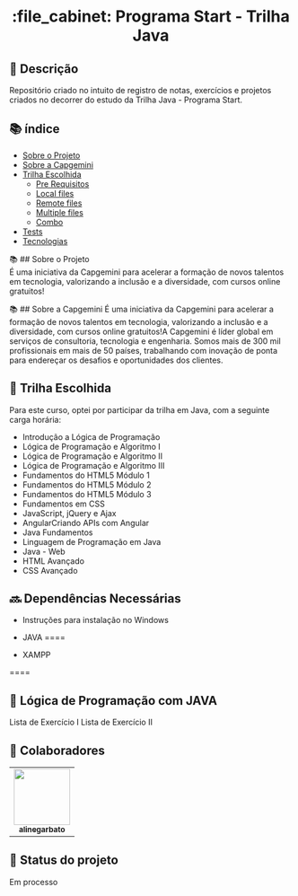 <h1 align="center">:file_cabinet: Programa Start - Trilha Java</h1>

## :memo: Descrição
Repositório criado no intuito de registro de notas, exercícios e projetos criados no decorrer do estudo da Trilha Java - Programa Start.

## :books: índice

<!--ts-->
   * [Sobre o Projeto](#sobre-o-projeto)
   * [Sobre a Capgemini](#sobre-a-capgemini)
   * [Trilha Escolhida](#trilha-escolhida)
      * [Pre Requisitos](#pre-requisitos)
      * [Local files](#local-files)
      * [Remote files](#remote-files)
      * [Multiple files](#multiple-files)
      * [Combo](#combo)
   * [Tests](#testes)
   * [Tecnologias](#tecnologias)
<!--te-->

📚 ## Sobre o Projeto  
É uma iniciativa da Capgemini para acelerar a formação de novos talentos em tecnologia, valorizando a inclusão e a diversidade, com cursos online gratuitos!

📚 ##  Sobre a Capgemini
É uma iniciativa da Capgemini para acelerar a formação de novos talentos em tecnologia, valorizando a inclusão e a diversidade, com cursos online gratuitos!A Capgemini é líder global em serviços de consultoria, tecnologia e engenharia. Somos mais de 300 mil profissionais em mais de 50 países, trabalhando com inovação de ponta para endereçar os desafios e oportunidades dos clientes.

## :rocket: Trilha Escolhida
Para este curso, optei por participar da trilha em Java, com a seguinte carga horária:

* Introdução a Lógica de Programação
* Lógica de Programação e Algoritmo I
* Lógica de Programação e Algoritmo II
* Lógica de Programação e Algoritmo III
* Fundamentos do HTML5 Módulo 1
* Fundamentos do HTML5 Módulo 2
* Fundamentos do HTML5 Módulo 3
* Fundamentos em CSS
* JavaScript, jQuery e Ajax
* AngularCriando APIs com Angular
* Java Fundamentos
* Linguagem de Programação em Java
* Java - Web
* HTML Avançado
* CSS Avançado

## :soon: Dependências Necessárias

* Instruções para instalação no Windows

* JAVA
====

* XAMPP

====

## 🚀 Lógica de Programação com JAVA

Lista de Exercício I
Lista de Exercício II

## :handshake: Colaboradores
<table>
  <tr>
    <td align="center">
      <a href="http://github.com/alinegarbato">
        <img src="https://github.com/alinegarbato/todoapp/blob/main/octocat-1679669901194.png" width="100px;"/><br>
        <sub>
          <b>alinegarbato</b>
        </sub>
      </a>
    </td>
  </tr>
</table>

## :dart: Status do projeto

Em processo

